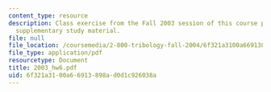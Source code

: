 ```yaml
---
content_type: resource
description: Class exercise from the Fall 2003 session of this course provided as
  supplementary study material.
file: null
file_location: /coursemedia/2-800-tribology-fall-2004/6f321a3100a66913898ad0d1c926038a_2003_hw6.pdf
file_type: application/pdf
resourcetype: Document
title: 2003_hw6.pdf
uid: 6f321a31-00a6-6913-898a-d0d1c926038a
---
```

